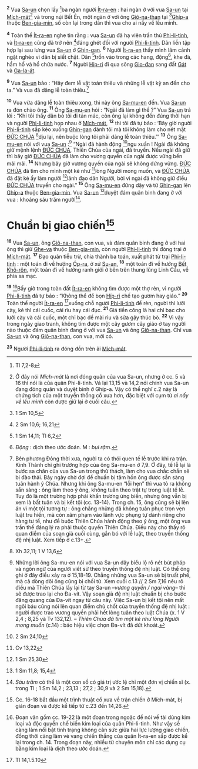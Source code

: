 <sup><b>2</b></sup> Vua [Sa-un]() chọn lấy [^1@-54783f1b-3733-409b-8ad6-7cc40999b51e]ba ngàn người [Ít-ra-en]() : hai ngàn ở với vua [Sa-un]() tại [Mích-mát]()[^3-54783f1b-3733-409b-8ad6-7cc40999b51e] và trong núi Bết Ên, một ngàn ở với ông [Giô-na-than]() tại [^2@-54783f1b-3733-409b-8ad6-7cc40999b51e][Ghíp-a]() thuộc [Ben-gia-min](), số còn lại trong dân thì vua cho ai nấy về lều mình.

<sup><b>4</b></sup> Toàn thể [Ít-ra-en]() nghe tin rằng : vua [Sa-un]() đã hạ viên trấn thủ [Phi-li-tinh](), và [Ít-ra-en]() cũng đã trở nên [^5@-54783f1b-3733-409b-8ad6-7cc40999b51e]đáng ghét đối với người [Phi-li-tinh](). Dân liền tập hợp lại sau lưng vua [Sa-un]() ở [Ghin-gan](). <sup><b>6</b></sup> Người [Ít-ra-en]() thấy mình lâm cảnh ngặt nghèo vì dân bị siết chặt. Dân [^7@-54783f1b-3733-409b-8ad6-7cc40999b51e]trốn vào trong các hang, động[^6-54783f1b-3733-409b-8ad6-7cc40999b51e], khe đá, hầm hố và hồ chứa nước. <sup><b>7</b></sup> Người [Híp-ri]() đi qua sông [Gio-đan]() sang đất [Gát]() và [Ga-la-át]().

<sup><b>9</b></sup> Vua [Sa-un]() bảo : “Hãy đem lễ vật toàn thiêu và những lễ vật kỳ an đến cho ta.” Và vua đã dâng lễ toàn thiêu.[^8-54783f1b-3733-409b-8ad6-7cc40999b51e]

<sup><b>10</b></sup> Vua vừa dâng lễ toàn thiêu xong, thì này ông [Sa-mu-en]() đến. Vua [Sa-un]() ra đón chào ông. <sup><b>11</b></sup> Ông [Sa-mu-en]() hỏi : “Ngài đã làm gì thế ?” Vua [Sa-un]() trả lời : “Khi tôi thấy dân bỏ tôi đi tản mác, còn ông lại không đến đúng thời hạn và người [Phi-li-tinh]() họp nhau ở [Mích-mát](), <sup><b>12</b></sup> thì tôi đã tự bảo : ‘Bây giờ người [Phi-li-tinh]() sắp kéo xuống [Ghin-gan]() đánh tôi mà tôi không làm cho nét mặt [ĐỨC CHÚA]() [^8@-54783f1b-3733-409b-8ad6-7cc40999b51e]dịu lại, nên buộc lòng tôi phải dâng lễ toàn thiêu.’” <sup><b>13</b></sup> Ông [Sa-mu-en]() nói với vua [Sa-un]() :[^9-54783f1b-3733-409b-8ad6-7cc40999b51e] “Ngài đã hành động [^9@-54783f1b-3733-409b-8ad6-7cc40999b51e]ngu xuẩn ! Ngài đã không giữ mệnh lệnh [ĐỨC CHÚA](), Thiên Chúa của ngài, đã truyền. Nếu ngài đã giữ thì bây giờ [ĐỨC CHÚA]() đã làm cho vương quyền của ngài được vững bền mãi mãi. <sup><b>14</b></sup> Nhưng bây giờ vương quyền của ngài sẽ không đứng vững. [ĐỨC CHÚA]() đã tìm cho mình một kẻ như [^10@-54783f1b-3733-409b-8ad6-7cc40999b51e]lòng Người mong muốn, và [ĐỨC CHÚA]() đã đặt kẻ ấy làm người [^11@-54783f1b-3733-409b-8ad6-7cc40999b51e]lãnh đạo dân Người, bởi vì ngài đã không giữ điều [ĐỨC CHÚA]() truyền cho ngài.” <sup><b>15</b></sup> Ông [Sa-mu-en]() đứng dậy và từ [Ghin-gan]() lên [Ghíp-a]() thuộc [Ben-gia-min](). Vua [Sa-un]() [^12@-54783f1b-3733-409b-8ad6-7cc40999b51e]duyệt đám quân binh đang ở với vua : khoảng sáu trăm người[^10-54783f1b-3733-409b-8ad6-7cc40999b51e].


# Chuẩn bị giao chiến[^11-54783f1b-3733-409b-8ad6-7cc40999b51e]
<sup><b>16</b></sup> Vua [Sa-un](), ông [Giô-na-than](), con vua, và đám quân binh đang ở với hai ông thì giữ [Ghe-va]() thuộc [Ben-gia-min](), còn người [Phi-li-tinh]() thì đóng trại ở [Mích-mát](). <sup><b>17</b></sup> Đạo quân tiễu trừ, chia thành ba toán, xuất phát từ trại [Phi-li-tinh]() : một toán đi về hướng [Óp-ra](), ở xứ [Su-an](), <sup><b>18</b></sup> một toán đi về hướng [Bết Khô-rôn](), một toán đi về hướng ranh giới ở bên trên thung lũng Linh Cẩu, về phía sa mạc.

<sup><b>19</b></sup> [^12-54783f1b-3733-409b-8ad6-7cc40999b51e]Bấy giờ trong toàn đất [Ít-ra-en]() không tìm được một thợ rèn, vì người [Phi-li-tinh]() đã tự bảo : “Không thể để bọn [Híp-ri]() chế tạo gươm hay giáo.” <sup><b>20</b></sup> Toàn thể người [Ít-ra-en]() [^13@-54783f1b-3733-409b-8ad6-7cc40999b51e]xuống chỗ người [Phi-li-tinh]() để rèn, người thì lưỡi cày, kẻ thì cái cuốc, cái rìu hay cái đục. <sup><b>21</b></sup> Giá tiền công là hai chỉ bạc cho lưỡi cày và cái cuốc, một chỉ bạc để mài rìu và sửa gậy thúc bò. <sup><b>22</b></sup> Vì vậy trong ngày giao tranh, không tìm được một cây gươm cây giáo ở tay người nào thuộc đám quân binh đang ở với vua [Sa-un]() và ông [Giô-na-than](). Chỉ vua [Sa-un]() và ông [Giô-na-than](), con vua, mới có.

<sup><b>23</b></sup> Người [Phi-li-tinh]() ra đóng đồn trên ải [Mích-mát]().

[^3-54783f1b-3733-409b-8ad6-7cc40999b51e]: Ở đây nói *Mích-mát* là nơi đóng quân của vua Sa-un, nhưng ở cc. 5 và 16 thì nói là của quân Phi-li-tinh. Vả lại 13,15 và 14,2 nói chính vua Sa-un đang đóng quân và duyệt binh ở Ghíp-a. Vậy có thể nghĩ c.2 này là chứng tích của một truyền thống cổ xưa hơn, đặc biệt với cụm từ *ai nấy về lều mình* còn được giữ lại ở cuối câu.
[^6-54783f1b-3733-409b-8ad6-7cc40999b51e]: *Động* : dịch theo ước đoán. M : *bụi rậm*.
[^8-54783f1b-3733-409b-8ad6-7cc40999b51e]: Bên phương Đông thời xưa, người ta có thói quen tế lễ trước khi ra trận. Kinh Thánh chỉ ghi trường hợp của ông Sa-mu-en ở 7,9. Ở đây, tế lễ lại là bước sa chân của vua Sa-un trong thử thách, làm cho vua chắc chắn sẽ bị đào thải. Bảy ngày chờ đợi để chuẩn bị tâm hồn ông được sẵn sàng tuân hành ý Chúa. Nhưng khi ông Sa-mu-en “lỗi hẹn” thì vua tỏ ra không sẵn sàng : ông làm theo ý ông, không tuân theo trật tự trong luật tế lễ. Tuy đó là một trường hợp phải khẩn trương ứng biến, nhưng ông vẫn bị xem là bất tuân và bị kết tội (cc. 13-14). Trong ch. 15, ông cũng sẽ bị lên án vì một tội tương tự : ông chẳng những đã không tuân phục trọn vẹn luật tru hiến, mà còn xâm phạm vào lãnh vực phụng tự dành riêng cho hàng tư tế, như để buộc Thiên Chúa hành động theo ý ông, một ông vua trần thế đáng lý ra phải thuộc quyền Thiên Chúa. Điều này cho thấy rõ quan điểm của soạn giả cuối cùng, gắn bó với lề luật, theo truyền thống đệ nhị luật. Xem tiếp ở c.13+.
[^9-54783f1b-3733-409b-8ad6-7cc40999b51e]: Những lời ông Sa-mu-en nói với vua Sa-un đây biểu lộ rõ nét bút pháp và ngôn ngữ của người viết sử theo truyền thống đệ nhị luật. Có thể ông ghi ở đây điều xảy ra ở 15,18-19. Chẳng những vua Sa-un sẽ bị truất phế, mà cả dòng dõi ông cũng bị chối từ. Xem cuối c.13 // 2 Sm 7,16 nêu rõ điều mà Thiên Chúa lấy lại từ tay Sa-un –*vương quyền / ngai vàng*– thì sẽ được trao lại cho Đa-vít. Vậy soạn giả đệ nhị luật chuẩn bị cho bước đăng quang của Đa-vít ngay từ câu này. Việc Sa-un bị kết tội nên mất ngôi báu cũng nói lên quan điểm chủ chốt của truyền thống đệ nhị luật : người được trao vương quyền phải hết lòng tuân theo luật Chúa (x. 1 V 2,4 ; 8,25 và Tv 132,12). – *Thiên Chúa đã tìm một kẻ như lòng Người mong muốn* (c.14) : báo hiệu việc chọn Đa-vít đã dứt khoát.
[^10-54783f1b-3733-409b-8ad6-7cc40999b51e]: *Sáu trăm* có thể là một con số có giá trị ước lệ chỉ một đơn vị chiến sĩ (x. trong Tl ; 1 Sm 14,2 ; 23,13 ; 27,2 ; 30,9 và 2 Sm 15,18).
[^11-54783f1b-3733-409b-8ad6-7cc40999b51e]: Cc. 16-18 bắt đầu một trình thuật cổ xưa về trận chiến ở Mích-mát, bị gián đoạn và được kể tiếp từ c.23 đến 14,26.
[^12-54783f1b-3733-409b-8ad6-7cc40999b51e]: Đoạn văn gồm cc. 19-22 là một đoạn trong ngoặc để nói về tài dùng kim loại và độc quyền chế biến kim loại của quân Phi-li-tinh. Như vậy sẽ càng làm nổi bật tình trạng không cân sức giữa hai lực lượng giao chiến, đồng thời càng làm vẻ vang chiến thắng của quân Ít-ra-en sắp được kể lại trong ch. 14. Trong đoạn này, nhiều từ chuyên môn chỉ các dụng cụ bằng kim loại là dịch theo ước đoán.
[^1@-54783f1b-3733-409b-8ad6-7cc40999b51e]: Tl 7,2-8
[^2@-54783f1b-3733-409b-8ad6-7cc40999b51e]: 1 Sm 10,5
[^5@-54783f1b-3733-409b-8ad6-7cc40999b51e]: 2 Sm 10,6; 16,21
[^7@-54783f1b-3733-409b-8ad6-7cc40999b51e]: 1 Sm 14,11; Tl 6,2
[^8@-54783f1b-3733-409b-8ad6-7cc40999b51e]: Xh 32,11; 1 V 13,6
[^9@-54783f1b-3733-409b-8ad6-7cc40999b51e]: 2 Sm 24,10
[^10@-54783f1b-3733-409b-8ad6-7cc40999b51e]: Cv 13,22
[^11@-54783f1b-3733-409b-8ad6-7cc40999b51e]: 1 Sm 25,30
[^12@-54783f1b-3733-409b-8ad6-7cc40999b51e]: 1 Sm 11,8; 15,4
[^13@-54783f1b-3733-409b-8ad6-7cc40999b51e]: Tl 14,1.5.10